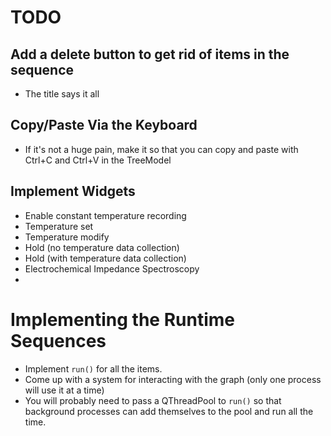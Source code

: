 # TODO
## Add a delete button to get rid of items in the sequence
- The title says it all
## Copy/Paste Via the Keyboard
- If it's not a huge pain, make it so that you can copy and paste with Ctrl+C and Ctrl+V in the TreeModel

## Implement Widgets
- Enable constant temperature recording
- Temperature set
- Temperature modify
- Hold (no temperature data collection)
- Hold (with temperature data collection)
- Electrochemical Impedance Spectroscopy
- 

# Implementing the Runtime Sequences
- Implement `run()` for all the items.
- Come up with a system for interacting with the graph (only one process will use it at a time)
- You will probably need to pass a QThreadPool to `run()` so that background processes can add themselves to the pool and run all the time.